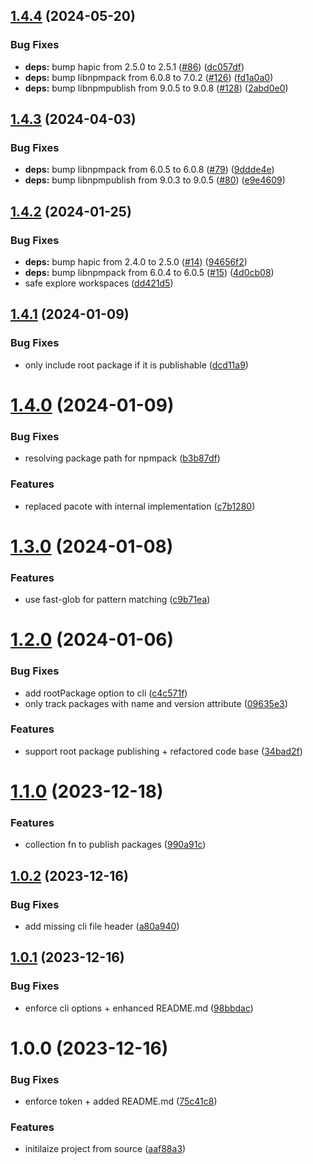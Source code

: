 ## [1.4.4](https://github.com/tada5hi/workspaces-publish/compare/v1.4.3...v1.4.4) (2024-05-20)


### Bug Fixes

* **deps:** bump hapic from 2.5.0 to 2.5.1 ([#86](https://github.com/tada5hi/workspaces-publish/issues/86)) ([dc057df](https://github.com/tada5hi/workspaces-publish/commit/dc057dfc4363fd318375208a200eb35d78d51d88))
* **deps:** bump libnpmpack from 6.0.8 to 7.0.2 ([#126](https://github.com/tada5hi/workspaces-publish/issues/126)) ([fd1a0a0](https://github.com/tada5hi/workspaces-publish/commit/fd1a0a0887e2090307576a7c3bc083b3e76088cb))
* **deps:** bump libnpmpublish from 9.0.5 to 9.0.8 ([#128](https://github.com/tada5hi/workspaces-publish/issues/128)) ([2abd0e0](https://github.com/tada5hi/workspaces-publish/commit/2abd0e05409432c134ca39d7a61bd08e1fffc2e9))

## [1.4.3](https://github.com/tada5hi/workspaces-publish/compare/v1.4.2...v1.4.3) (2024-04-03)


### Bug Fixes

* **deps:** bump libnpmpack from 6.0.5 to 6.0.8 ([#79](https://github.com/tada5hi/workspaces-publish/issues/79)) ([9ddde4e](https://github.com/tada5hi/workspaces-publish/commit/9ddde4ef90074a04fa9831e378cb1ac00b94ef2e))
* **deps:** bump libnpmpublish from 9.0.3 to 9.0.5 ([#80](https://github.com/tada5hi/workspaces-publish/issues/80)) ([e9e4609](https://github.com/tada5hi/workspaces-publish/commit/e9e4609044b22f3366318b3629d1581cf7cefa73))

## [1.4.2](https://github.com/tada5hi/workspaces-publish/compare/v1.4.1...v1.4.2) (2024-01-25)


### Bug Fixes

* **deps:** bump hapic from 2.4.0 to 2.5.0 ([#14](https://github.com/tada5hi/workspaces-publish/issues/14)) ([94656f2](https://github.com/tada5hi/workspaces-publish/commit/94656f2d17c35f1107d1dc02eae9172159e8ebc5))
* **deps:** bump libnpmpack from 6.0.4 to 6.0.5 ([#15](https://github.com/tada5hi/workspaces-publish/issues/15)) ([4d0cb08](https://github.com/tada5hi/workspaces-publish/commit/4d0cb08f7962e9d8a1bdd480bf32af8a036b87b1))
* safe explore workspaces ([dd421d5](https://github.com/tada5hi/workspaces-publish/commit/dd421d5a348ddc980a124013eca0bcf66801d842))

## [1.4.1](https://github.com/tada5hi/workspaces-publish/compare/v1.4.0...v1.4.1) (2024-01-09)


### Bug Fixes

* only include root package if it is publishable ([dcd11a9](https://github.com/tada5hi/workspaces-publish/commit/dcd11a98d94ec2a6c55d1c9a04b2c917c3ada8d0))

# [1.4.0](https://github.com/tada5hi/workspaces-publish/compare/v1.3.0...v1.4.0) (2024-01-09)


### Bug Fixes

* resolving package path for npmpack ([b3b87df](https://github.com/tada5hi/workspaces-publish/commit/b3b87dfb61df5a130bc4ed70c8a702b5977e208a))


### Features

* replaced pacote with internal implementation ([c7b1280](https://github.com/tada5hi/workspaces-publish/commit/c7b128088c0e1abfc23312901069b41b7cc54e83))

# [1.3.0](https://github.com/tada5hi/workspaces-publish/compare/v1.2.0...v1.3.0) (2024-01-08)


### Features

* use fast-glob for pattern matching ([c9b71ea](https://github.com/tada5hi/workspaces-publish/commit/c9b71ea83173db5e1c72fe6eaf6bf6ae00f973ed))

# [1.2.0](https://github.com/tada5hi/workspaces-publish/compare/v1.1.0...v1.2.0) (2024-01-06)


### Bug Fixes

* add rootPackage option to cli ([c4c571f](https://github.com/tada5hi/workspaces-publish/commit/c4c571fc34c43db297d161dacb17764c0c390079))
* only track packages with name and version attribute ([09635e3](https://github.com/tada5hi/workspaces-publish/commit/09635e3c65944d9785aee9a81dd2614989138de2))


### Features

* support root package publishing + refactored code base ([34bad2f](https://github.com/tada5hi/workspaces-publish/commit/34bad2fe35155324423d587e71fe2cfa5a499835))

# [1.1.0](https://github.com/tada5hi/workspaces-publish/compare/v1.0.2...v1.1.0) (2023-12-18)


### Features

* collection fn to publish packages ([990a91c](https://github.com/tada5hi/workspaces-publish/commit/990a91cd6608eeaf70387c6eb757b34ec685ad5b))

## [1.0.2](https://github.com/tada5hi/workspaces-publish/compare/v1.0.1...v1.0.2) (2023-12-16)


### Bug Fixes

* add missing cli file header ([a80a940](https://github.com/tada5hi/workspaces-publish/commit/a80a940e684595c42d75c5f69cc97960338a9cc4))

## [1.0.1](https://github.com/tada5hi/workspaces-publish/compare/v1.0.0...v1.0.1) (2023-12-16)


### Bug Fixes

* enforce cli options + enhanced README.md ([98bbdac](https://github.com/tada5hi/workspaces-publish/commit/98bbdac5f331f8b055b926d5c1dcac7988331376))

# 1.0.0 (2023-12-16)


### Bug Fixes

* enforce token + added README.md ([75c41c8](https://github.com/tada5hi/workspaces-publish/commit/75c41c8d04e0a5490570ceb7d909d19bd66ae425))


### Features

* initilaize project from source ([aaf88a3](https://github.com/tada5hi/workspaces-publish/commit/aaf88a3a5cd6945692eb76710d94fd74185d10e9))
